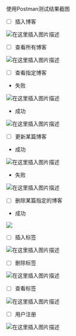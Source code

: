 使用Postman测试结果截图

- [ ] 插入博客

![在这里插入图片描述](https://img-blog.csdnimg.cn/20200829092114998.png?x-oss-process=image/watermark,type_ZmFuZ3poZW5naGVpdGk,shadow_10,text_aHR0cHM6Ly9ibG9nLmNzZG4ubmV0L2phY2tfd2FuZzEyODgwMQ==,size_16,color_FFFFFF,t_70#pic_center)

- [ ] 查看所有博客

![在这里插入图片描述](https://img-blog.csdnimg.cn/20200829092204760.png?x-oss-process=image/watermark,type_ZmFuZ3poZW5naGVpdGk,shadow_10,text_aHR0cHM6Ly9ibG9nLmNzZG4ubmV0L2phY2tfd2FuZzEyODgwMQ==,size_16,color_FFFFFF,t_70#pic_center)

- [ ] 查看指定博客

- 失败

![在这里插入图片描述](https://img-blog.csdnimg.cn/20200829092240272.png?x-oss-process=image/watermark,type_ZmFuZ3poZW5naGVpdGk,shadow_10,text_aHR0cHM6Ly9ibG9nLmNzZG4ubmV0L2phY2tfd2FuZzEyODgwMQ==,size_16,color_FFFFFF,t_70#pic_center)

- 成功

![在这里插入图片描述](https://img-blog.csdnimg.cn/2020082909233869.png?x-oss-process=image/watermark,type_ZmFuZ3poZW5naGVpdGk,shadow_10,text_aHR0cHM6Ly9ibG9nLmNzZG4ubmV0L2phY2tfd2FuZzEyODgwMQ==,size_16,color_FFFFFF,t_70#pic_center)

- [ ] 更新某篇博客

- 成功

![在这里插入图片描述](https://img-blog.csdnimg.cn/20200829092421850.png?x-oss-process=image/watermark,type_ZmFuZ3poZW5naGVpdGk,shadow_10,text_aHR0cHM6Ly9ibG9nLmNzZG4ubmV0L2phY2tfd2FuZzEyODgwMQ==,size_16,color_FFFFFF,t_70#pic_center)

- 失败

![在这里插入图片描述](https://img-blog.csdnimg.cn/2020082909251380.png?x-oss-process=image/watermark,type_ZmFuZ3poZW5naGVpdGk,shadow_10,text_aHR0cHM6Ly9ibG9nLmNzZG4ubmV0L2phY2tfd2FuZzEyODgwMQ==,size_16,color_FFFFFF,t_70#pic_center)

- [ ] 删除某篇指定的博客

- 成功

![](C:\Users\王世贤\AppData\Roaming\marktext\images\2020-08-29-09-26-05-image.png)

- [ ] 插入标签

![在这里插入图片描述](https://img-blog.csdnimg.cn/20200829092735298.png?x-oss-process=image/watermark,type_ZmFuZ3poZW5naGVpdGk,shadow_10,text_aHR0cHM6Ly9ibG9nLmNzZG4ubmV0L2phY2tfd2FuZzEyODgwMQ==,size_16,color_FFFFFF,t_70#pic_center)

- [ ] 删除标签

![在这里插入图片描述](https://img-blog.csdnimg.cn/20200829092810877.png?x-oss-process=image/watermark,type_ZmFuZ3poZW5naGVpdGk,shadow_10,text_aHR0cHM6Ly9ibG9nLmNzZG4ubmV0L2phY2tfd2FuZzEyODgwMQ==,size_16,color_FFFFFF,t_70#pic_center)

- [ ] 查看标签

![在这里插入图片描述](https://img-blog.csdnimg.cn/20200829092841423.png?x-oss-process=image/watermark,type_ZmFuZ3poZW5naGVpdGk,shadow_10,text_aHR0cHM6Ly9ibG9nLmNzZG4ubmV0L2phY2tfd2FuZzEyODgwMQ==,size_16,color_FFFFFF,t_70#pic_center)



- [ ] 用户注册

![在这里插入图片描述](https://img-blog.csdnimg.cn/20200903212912922.png?x-oss-process=image/watermark,type_ZmFuZ3poZW5naGVpdGk,shadow_10,text_aHR0cHM6Ly9ibG9nLmNzZG4ubmV0L2phY2tfd2FuZzEyODgwMQ==,size_16,color_FFFFFF,t_70#pic_center)
